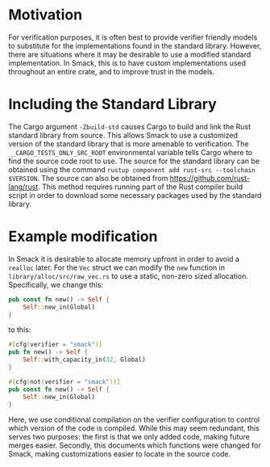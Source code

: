 # Motivation
For verification purposes, it is often best to provide verifier friendly models to substitute for the implementations found in the standard library.
However, there are situations where it may be desirable to use a modified standard implementation.
In Smack, this is to have custom implementations used throughout an entire crate, and to improve trust in the models.

# Including the Standard Library
The Cargo argument `-Zbuild-std` causes Cargo to build and link the Rust standard library from source.
This allows Smack to use a customized version of the standard library that is more amenable to verification.
The `__CARGO_TESTS_ONLY_SRC_ROOT` environmental variable tells Cargo where to find the source code root to use.
The source for the standard library can be obtained using the command `rustup component add rust-src --toolchain $VERSION`.
The source can also be obtained from https://github.com/rust-lang/rust.
This method requires running part of the Rust compiler build script in order to download some necessary packages used by the standard library.

# Example modification
In Smack it is desirable to allocate memory upfront in order to avoid a `realloc` later.
For the `Vec` struct we can modify the `new` function in `library/alloc/src/raw_vec.rs` to use a static, non-zero sized allocation.
Specifically, we change this:
```rust
pub const fn new() -> Self {
    Self::new_in(Global)
}
```
to this:
```rust
#[cfg(verifier = "smack")]
pub fn new() -> Self {
    Self::with_capacity_in(32, Global)
}

#[cfg(not(verifier = "smack"))]
pub const fn new() -> Self {
    Self::new_in(Global)
}
```

Here, we use conditional compilation on the verifier configuration to control which version of the code is compiled.
While this may seem redundant, this serves two purposes: the first is that we only added code, making future merges easier.
Secondly, this documents which functions were changed for Smack, making customizations easier to locate in the source code.
